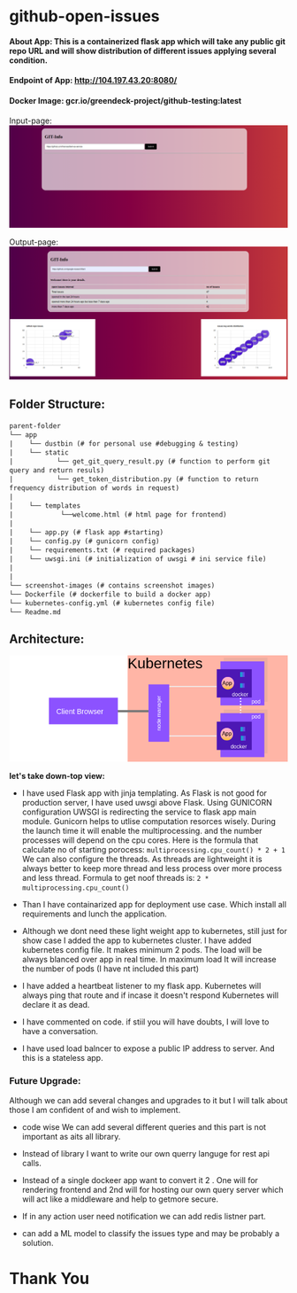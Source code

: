 # github-open-issues

#### **About App**: This is a containerized flask app which will take any public git repo URL and will show distribution of different issues applying several condition.

#### **Endpoint of App**: http://104.197.43.20:8080/
#### **Docker Image**: gcr.io/greendeck-project/github-testing:latest

Input-page: 
![#](screenshot_images/g_input.png "welcome page")

Output-page: 
![#](screenshot_images/g_output.png "result page")

## Folder Structure:
```
parent-folder
└── app
|    └── dustbin (# for personal use #debugging & testing)
|    └── static
|           └── get_git_query_result.py (# function to perform git query and return resuls)
|           └── get_token_distribution.py (# function to return frequency distribution of words in request)
|
|    └── templates
|            └──welcome.html (# html page for frontend)
|
|    └── app.py (# flask app #starting)
|    └── config.py (# gunicorn config)
|    └── requirements.txt (# required packages)
|    └── uwsgi.ini (# initialization of uwsgi # ini service file)
|
|
└── screenshot-images (# contains screenshot images)
└── Dockerfile (# dockerfile to build a docker app)
└── kubernetes-config.yml (# kubernetes config file)
└── Readme.md
```
## Architecture:
![#](screenshot_images/client_browser.png "result page")

**let's take down-top view:**


* I have used Flask app with jinja templating. 
As Flask is not good for production server, I have used uwsgi above Flask.
Using GUNICORN configuration UWSGI is redirecting the service to flask app main module. Gunicorn helps to utlise computation resorces wisely. During the launch time it will enable the multiprocessing. and the number processes will depend on the cpu cores.
Here is the formula that calculate no of starting porocess: ```multiprocessing.cpu_count() * 2 + 1```
We can also configure the threads. As threads are lightweight it is always better to keep more thread and less process over more process and less thread. Formula to get noof threads is: ```2 * multiprocessing.cpu_count()```


*  Than I have containarized app for deployment use case. Which install all requirements and lunch the application.


* Although we dont need these light weight app to kubernetes, still just for show case I added the app to kubernetes cluster. I have added kubernetes config file. It makes minimum 2 pods. The load will be always blanced over app in real time. In maximum load It will increase the number of pods (I have nt included this part)


* I have added a heartbeat listener to my flask app. Kubernetes will always ping that route and if incase it doesn't respond Kubernetes will declare it as dead.


* I have commented on code. if stiil you will have doubts, I will love to have a conversation.

* I have used load balncer to expose a public IP address to server. And this is a stateless app.


### Future Upgrade:
Although we can add several changes and upgrades to it but I will talk about those I am confident of and wish to implement.

* code wise We can add several different queries and this part is not important as aits all library.

* Instead of library I want to write our own querry languge for rest api calls.

* Instead of a single dockeer app want to convert it 2 . One will for rendering frontend and 2nd will for hosting our own query server which will act like a middleware and help to getmore secure.

* If in any action user need notification we can add redis listner part.

* can add a ML model to classify the issues type and may be probably a solution.


# Thank You
